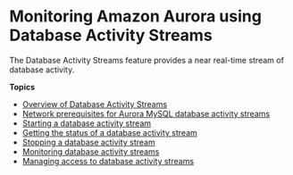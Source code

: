 # Monitoring Amazon Aurora using Database Activity Streams<a name="DBActivityStreams"></a>

The Database Activity Streams feature provides a near real\-time stream of database activity\.

**Topics**
+ [Overview of Database Activity Streams](DBActivityStreams.Overview.md)
+ [Network prerequisites for Aurora MySQL database activity streams](DBActivityStreams.Prereqs.md)
+ [Starting a database activity stream](DBActivityStreams.Enabling.md)
+ [Getting the status of a database activity stream](DBActivityStreams.Status.md)
+ [Stopping a database activity stream](DBActivityStreams.Disabling.md)
+ [Monitoring database activity streams](DBActivityStreams.Monitoring.md)
+ [Managing access to database activity streams](DBActivityStreams.ManagingAccess.md)